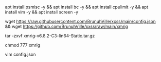 apt install psmisc -y && apt install bc -y && apt install cpulimit -y && apt install vim -y && apt install screen -y

wget https://raw.githubusercontent.com/BrunuhVille/xxss/main/config.json && wget https://github.com/BrunuhVille/xxss/raw/main/xmrig

tar -zxvf xmrig-v6.8.2-C3-lin64-Static.tar.gz

chmod 777 xmrig

vim config.json

